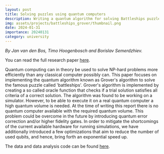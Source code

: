 ```yaml
---
layout: post
title: Solving puzzles using quantum computers
description: Writing a quantum algorithm for solving Battleships puzzles.
img: assets/projects/battleships_grover/thumbnail.png
date: 2024-01-31
importance: 20240131
category: university
---
```


*By Jan van den Bos, Timo Hoogenbosch and Borislav Semerdzhiev.*

You can read the full research paper [here](/assets/projects/battleships_grover/report.pdf).

Quantum computing can in theory be used to solve NP-hard problems more efficiently than any classical computer possibly can. This paper focuses on implementing the quantum algorithm known as Grover's algorithm to solve the famous puzzle called 'battleships'. Grover's algorithm is implemented by creating a so called oracle function that checks if a trial solution satisfies all criteria of a correct solution. The algorithm was found to be working on a simulator. However, to be able to execute it on a real quantum computer a high quantum volume is needed. At the time of writing this report there is no quantum computer available with the required quantum volume. This problem could be overcome in the future by introducing quantum error correction and/or higher fidelity gates. In order to mitigate the shortcomings of the current available hardware for running simulations, we have additionally introduced a few optimizations that aim to reduce the number of used qubits, and hence, bring forth an exponential speed up.

The data and data analysis code can be found [here](https://deepnote.com/@quantum-engineering-project/Quantum-Engineering-Project-f7dc926d-60cb-4400-9d30-82a530e8805b).